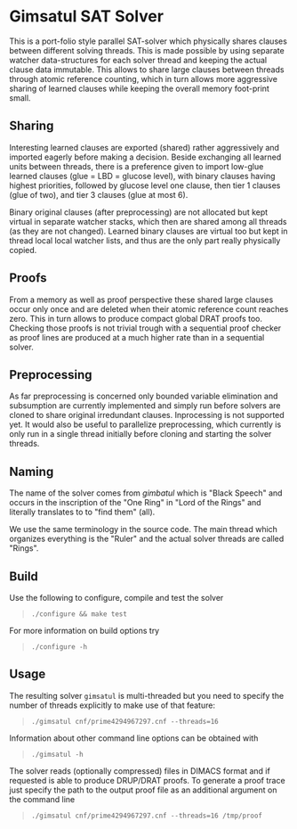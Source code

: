  # Gimsatul SAT Solver

This is a port-folio style parallel SAT-solver which physically shares
clauses between different solving threads.  This is made possible by using
separate watcher data-structures for each solver thread and keeping the
actual clause data immutable.  This allows to share large clauses between
threads through atomic reference counting, which in turn allows more
aggressive sharing of learned clauses while keeping the overall memory
foot-print small.

## Sharing

Interesting learned clauses are exported (shared) rather aggressively and
imported eagerly before making a decision.  Beside exchanging all learned
units between threads, there is a preference given to import low-glue
learned clauses (glue = LBD = glucose level), with binary clauses having
highest priorities, followed by glucose level one clause, then tier 1
clauses (glue of two), and tier 3 clauses (glue at most 6).

Binary original clauses (after preprocessing) are not allocated but kept
virtual in separate watcher stacks, which then are shared among all threads
(as they are not changed).  Learned binary clauses are virtual too but
kept in thread local local watcher lists, and thus are the only part
really physically copied.

## Proofs

From a memory as well as proof perspective these shared large clauses occur
only once and are deleted when their atomic reference count reaches zero.
This in turn allows to produce compact global DRAT proofs too.  Checking
those proofs is not trivial trough with a sequential proof checker as proof
lines are produced at a much higher rate than in a sequential solver.

## Preprocessing

As far preprocessing is concerned only bounded variable elimination and
subsumption are currently implemented and simply run before solvers are
cloned to share original irredundant clauses.  Inprocessing is not supported
yet.  It would also be useful to parallelize preprocessing, which currently
is only run in a single thread initially before cloning and starting the
solver threads.

## Naming

The name of the solver comes from *gimbatul* which is "Black Speech" and
occurs in the inscription of the "One Ring" in "Lord of the Rings" and
literally translates to to "find them" (all).

We use the same terminology in the source code.  The main thread which
organizes everything is the "Ruler" and the actual solver threads are called
"Rings".

## Build

Use the following to configure, compile and test the solver

> `./configure && make test`

For more information on build options try

> `./configure -h`

## Usage

The resulting solver `gimsatul` is multi-threaded but you need
to specify the number of threads explicitly to make use of that
feature:

> `./gimsatul cnf/prime4294967297.cnf --threads=16`

Information about other command line options can be obtained with

> `./gimsatul -h`

The solver reads (optionally compressed) files in DIMACS format
and if requested is able to produce DRUP/DRAT proofs. To generate a
proof trace just specify the path to the output proof file
as an additional argument on the command line

> `./gimsatul cnf/prime4294967297.cnf --threads=16 /tmp/proof`
